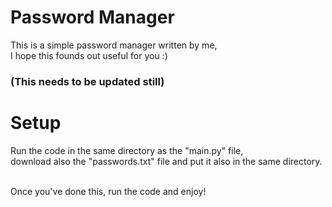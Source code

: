 # Password Manager
This is a simple password manager written by me,<br>
I hope this founds out useful for you :)
<h3> (This needs to be updated still) </h3>

# Setup
Run the code in the same directory as the "main.py" file, <br>
download also the "passwords.txt" file and put it also in the same directory. <br><br>

Once you've done this, run the code and enjoy!
